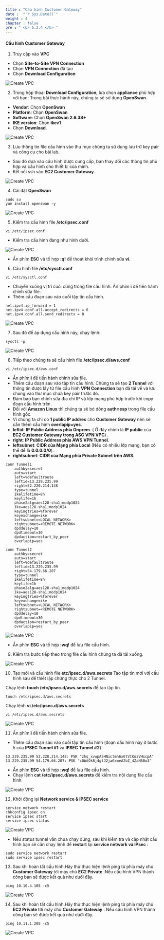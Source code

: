 ```yaml
---
title : "Cấu hình Customer Gateway"
date :  "`r Sys.Date()`" 
weight : 4
chapter : false
pre : " <b> 5.2.4 </b> "
---
```


#### Cấu hình Customer Gateway

1. Truy cập vào **VPC**

- Chọn **Site-to-Site VPN Connection**
- Chọn **VPN Connection** đã tạo 
- Chọn **Download Configuration**

![Create VPC](/images/6-VPNSitetoSite/6.4-vpnconfigure/0001-vpnconfigure.png?featherlight=false&width=90pc)

2. Trong hộp thoại **Download Configuration**, lựa chọn **appliance** phù hợp với bạn: Trong bài thực hành này, chúng ta sẽ sử dụng **OpenSwan**.
- **Vendor**: Chọn **OpenSwan**
- **Platform**: Chọn **OpenSwan**
- **Software**: Chọn **OpenSwan 2.6.38+**
- **IKE version**: Chọn **ikev1**
- Chọn **Download**.

![Create VPC](/images/6-VPNSitetoSite/6.4-vpnconfigure/0002-vpnconfigure.png?featherlight=false&width=90pc)

3. Lưu thông tin file câu hình vào thư mục chúng ta sử dụng lưu trữ key pair và công cụ cho bài lab.
- Sau đó dựa vào cấu hình được cung cấp, bạn thay đổi các thông tin phù hợp và cấu hình cho thiết bị của mình.
- Kết nối ssh vào **EC2 Customer Gateway**.

![Create VPC](/images/6-VPNSitetoSite/6.4-vpnconfigure/0003-vpnconfigure.png?featherlight=false&width=90pc)

4. Cài đặt **OpenSwan**

```
sudo su
yum install openswan -y
```

![Create VPC](/images/6-VPNSitetoSite/6.4-vpnconfigure/0004-vpnconfigure.png?featherlight=false&width=90pc)

5. Kiểm tra cấu hình file **/etc/ipsec.conf**

```
vi /etc/ipsec.conf
```
- Kiểm tra cấu hình đang như hình dưới.

![Create VPC](/images/6-VPNSitetoSite/6.4-vpnconfigure/0005-vpnconfigure.png?featherlight=false&width=90pc)

- Ấn phím **ESC** và tổ hợp **:q!** để thoát khỏi trình chỉnh sửa **vi**.

6. Cấu hình file **/etc/sysctl.conf**

```
vi /etc/sysctl.conf
```

- Chuyển xuống vị trí cuối cùng trong file cấu hình. Ấn phím **i** để tiến hành chỉnh sửa file.
- Thêm cấu đoạn sau vào cuối tập tin cấu hình.

```
net.ipv4.ip_forward = 1
net.ipv4.conf.all.accept_redirects = 0
net.ipv4.conf.all.send_redirects = 0
```

![Create VPC](/images/6-VPNSitetoSite/6.4-vpnconfigure/0006-vpnconfigure.png?featherlight=false&width=90pc)

7. Sau đó để áp dụng cấu hình này, chạy lệnh:

```
sysctl -p
```

![Create VPC](/images/6-VPNSitetoSite/6.4-vpnconfigure/0007-vpnconfigure.png?featherlight=false&width=90pc)

8. Tiếp theo chúng ta sẽ cấu hình file **/etc/ipsec.d/aws.conf**

   
```   
vi /etc/ipsec.d/aws.conf
```

- Ấn phím **i** để tiến hành chỉnh sửa file.
- Thêm cấu đoạn sau vào tập tin cấu hình. Chúng ta sẽ tạo **2 Tunnel** với thông tin được lấy từ file cấu hình **VPN Connection** bạn đã tải về và lưu chung vào thư mục chứa key pair trước đó.
- Đảm bảo bạn chỉnh sửa địa chỉ IP và lớp mạng phù hợp trước khi copy đoạn cấu hình trên.
- Đối với **Amazon Linux** thì chúng ta sẽ bỏ dòng **auth=esp** trong file cấu hình gốc.
- Vì chúng ta chỉ có **1 public IP addres** cho **Customer Gateway** nên sẽ cần thêm cấu hình **overlapip=yes**.
- **leftid**: **IP Public Address phía Onprem**. ( Ở đây chính là **IP public** của **EC2 Customer Gateway trong ASG VPN VPC**) .
- **right**: **IP Public Address phía AWS VPN Tunnel**. 
- **leftsubnet**: **CIDR của Mạng phía Local** (Nếu có nhiều lớp mạng, bạn có thể để là **0.0.0.0/0**).
- **rightsubnet**: **CIDR của Mạng phía Private Subnet trên AWS**.
  
```
conn Tunnel1
	authby=secret
	auto=start
	left=%defaultroute
	leftid=13.229.235.99
	right=52.220.214.148
	type=tunnel
	ikelifetime=8h
	keylife=1h
	phase2alg=aes128-sha1;modp1024
	ike=aes128-sha1;modp1024
	keyingtries=%forever
	keyexchange=ike
	leftsubnet=<LOCAL NETWORK>
	rightsubnet=<REMOTE NETWORK>
	dpddelay=10
	dpdtimeout=30
	dpdaction=restart_by_peer
 	overlapip=yes

conn Tunnel2
	authby=secret
	auto=start
	left=%defaultroute
	leftid=13.229.235.99
	right=54.179.66.207
	type=tunnel
	ikelifetime=8h
	keylife=1h
	phase2alg=aes128-sha1;modp1024
	ike=aes128-sha1;modp1024
	keyingtries=%forever
	keyexchange=ike
	leftsubnet=<LOCAL NETWORK>
	rightsubnet=<REMOTE NETWORK>
	dpddelay=10
	dpdtimeout=30
	dpdaction=restart_by_peer
 	overlapip=yes
```

![Create VPC](/images/6-VPNSitetoSite/6.4-vpnconfigure/0008-vpnconfigure.png?featherlight=false&width=90pc)

- Ấn phím **ESC** và tổ hợp **:wq!** để lưu file cấu hình.

9. Kiểm tra bước tiếp theo trong file cấu hình chúng ta đã tải xuống.

![Create VPC](/images/6-VPNSitetoSite/6.4-vpnconfigure/00014-vpnconfigure.png?featherlight=false&width=90pc)

10. Tạo mới và cấu hình file **etc/ipsec.d/aws.secrets** Tạo tập tin mới với cấu hình sau để thiết lập chứng thực cho 2 Tunnel.

Chạy lệnh **touch /etc/ipsec.d/aws.secrets** để tạo tập tin.

```
touch /etc/ipsec.d/aws.secrets
```

Chạy lệnh **vi /etc/ipsec.d/aws.secrets**

```
vi /etc/ipsec.d/aws.secrets
```



![Create VPC](/images/6-VPNSitetoSite/6.4-vpnconfigure/0009-vpnconfigure.png?featherlight=false&width=90pc)

11. Ấn phím **i** để tiến hành chỉnh sửa file.
- Thêm cấu đoạn sau vào cuối tập tin cấu hình (đoạn cấu hình này ở bước 5 của **IPSEC Tunnel #1** và **IPSEC Tunnel #2**)

```
13.229.235.99 52.220.214.148: PSK "zkq_xvwpA5HNictmh6x6tVCKozVHxcpA"
13.229.235.99 54.179.66.207: PSK "c0WdOkBj4gtJ2jaGrmeA2bZ_4ZaN50o3"
```

- Ấn phím **ESC** và tổ hợp **:wq!** để lưu file cấu hình.
- Chạy lệnh **cat /etc/ipsec.d/aws.secrets** để kiểm tra nội dung file cấu hình

![Create VPC](/images/6-VPNSitetoSite/6.4-vpnconfigure/00010-vpnconfigure.png?featherlight=false&width=90pc)

12. Khởi động lại **Network service & IPSEC service**

```
service network restart 
chkconfig ipsec on
service ipsec start
service ipsec status
```

![Create VPC](/images/6-VPNSitetoSite/6.4-vpnconfigure/00011-vpnconfigure.png?featherlight=false&width=90pc)


- Nếu status tunnel vẫn chưa chạy đúng, sau khi kiểm tra và cập nhật cấu hình bạn sẽ cần chạy lệnh để **restart** lại **service network và IPsec** :

```
sudo service network restart
sudo service ipsec restart
```
13. Sau khi hoàn tất cấu hình.Hãy thử thực hiện lệnh ping từ phía máy chủ **Customer Gateway** tới máy chủ **EC2 Private**. Nếu cấu hình VPN thành công bạn sẽ được kết quả như dưới đây.

```
ping 10.10.4.105 -c5
```

![Create VPC](/images/6-VPNSitetoSite/6.4-vpnconfigure/00012-vpnconfigure.png?featherlight=false&width=90pc)

14.  Sau khi hoàn tất cấu hình.Hãy thử thực hiện lệnh ping từ phía máy chủ **EC2 Private** tới máy chủ **Customer Gateway** . Nếu cấu hình VPN thành công bạn sẽ được kết quả như dưới đây.

```
ping 10.11.1.205 -c5
```

![Create VPC](/images/6-VPNSitetoSite/6.4-vpnconfigure/00013-vpnconfigure.png?featherlight=false&width=90pc)

